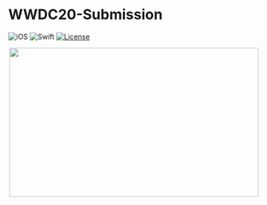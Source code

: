 # WWDC20-Submission

![iOS](https://img.shields.io/badge/iOS-10%20-blue)
![Swift](https://img.shields.io/badge/Swift-5-orange?logo=Swift&logoColor=white)
[![License](https://img.shields.io/github/license/romarakhlin/CoronaMap)](https://github.com/romarakhlin/CoronaMap/blob/master/LICENSE)

<p align="center">
  <img width="500" height="300" src="https://www.apple.com/newsroom/images/live-action/wwdc/Apple_wwdc2020_03132020_big.jpg.large.jpg">
</p>
